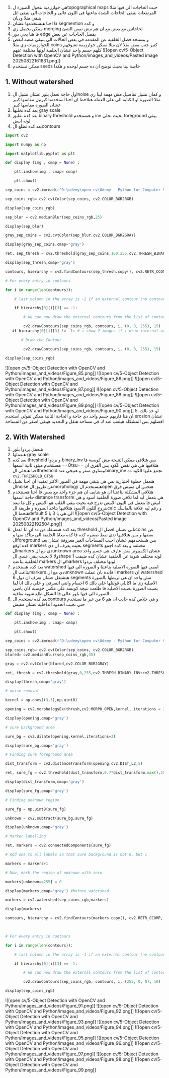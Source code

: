 1.  هي خوارزمية بتحول الصورة لtopographical maps حيث الحاجات الي فيها مثلا المرتفعات بتبقي الحاجات الشدة بتاعتها في اللون عالي و الحاجات الي بتبقي اثل بتبقي مثلا وديان
2. فا احنا هنستخدمها عشان segmention  و كده 
3. ممكن يحصل زي merging  لحاجاتين مع بعض مع ان هم مش نفس  الشئ
4. فا هنا يجي دور edge  يفصل الحاجات عن بعض 
5. و بتستخد فصل الخلفية عن المقدمة في بعض الحالات الي بتبقي صعبة لبعض الخوارزميات زي مثلا coins كتير جنب بعض مثلا  لان مثلا ممكن خوارزيمة تشوفهم كلهم جسم واحد عشان الخلفية لونها مختلفة عنهم 
![[open cv/5-Object Detection with OpenCV and Python/images_and_videos/Pasted image 20250822161831.png]]
6. ممكن نستخدم seeds  خاصة بينا بحيث نوضح ان ده جسم لوحده و هكذا
## 1. Without watershed 
 1. اول حاجة نعمل بلور عشان نشيل الnoise و كمان نشيل تفاصيل مش مهمة لينا زي مثلا الصورة او الكتابة  الي علي العملة  هتلاحظ ان احنا استخدمنا كيرنيل مقاسها كبير عشان الصورة مقاسها كبير 
 2. بعد كده نخليها gray scale 
 3. بعد كده نطبق binary threshold و هنستخدم inv  بحيث نخلي foreground  يبقي لونه ابيض 
 4. بعد كده نطلع الcontours 
 ```python
 import cv2

import numpy as np

import matplotlib.pyplot as plt

def display (img , cmap = None) :

    plt.imshow(img , cmap= cmap)

    plt.show()

sep_coins = cv2.imread(r"D:\udemy\open cv\Udemy - Python for Computer Vision with OpenCV and Deep Learning 2021-3\1 - Course Overview and Introduction\Computer-Vision-with-Python\DATA\pennies.jpg")

sep_coins_rgb= cv2.cvtColor(sep_coins, cv2.COLOR_BGR2RGB)

display(sep_coins_rgb)

sep_blur = cv2.medianBlur(sep_coins_rgb,25)

display(sep_blur)

gray_sep_coins = cv2.cvtColor(sep_blur,cv2.COLOR_BGR2GRAY)

display(gray_sep_coins,cmap='gray')

ret, sep_thresh = cv2.threshold(gray_sep_coins,160,255,cv2.THRESH_BINARY_INV)

display(sep_thresh,cmap='gray')

contours, hierarchy = cv2.findContours(sep_thresh.copy(), cv2.RETR_CCOMP, cv2.CHAIN_APPROX_SIMPLE)

# For every entry in contours

for i in range(len(contours)):

    # last column in the array is -1 if an external contour (no contours inside of it)

    if hierarchy[0][i][3] == -1:

        # We can now draw the external contours from the list of contours

        cv2.drawContours(sep_coins_rgb, contours, i, (0, 0, 255), 15)
	if hierarchy[0][i][3] != -1: # i show 2 images if i draw internal or not

	    # Draw the Contour

        cv2.drawContours(sep_coins_rgb, contours, i, (0, 0, 255), 15)

display(sep_coins_rgb)
 ```
 ![[open cv/5-Object Detection with OpenCV and Python/images_and_videos/Figure_85.png]]
 ![[open cv/5-Object Detection with OpenCV and Python/images_and_videos/Figure_86.png]]
 ![[open cv/5-Object Detection with OpenCV and Python/images_and_videos/Figure_87.png]]
 ![[open cv/5-Object Detection with OpenCV and Python/images_and_videos/Figure_88.png]]
 ![[open cv/5-Object Detection with OpenCV and Python/images_and_videos/Figure_89.png]]
 ![[open cv/5-Object Detection with OpenCV and Python/images_and_videos/Figure_90.png]]
 5. لو خد بالك ان هنا قاريهم جسم واحد دي حاجة و الحاجة التانية ممكن تقولي استخدم erosion  عشان افصلهم بس المشكلة هيلعب عند ك في مساحة هتقل و التحديد هيبقي اصغر من المساحة
## 2. With Watershed
1. هنعمل بردوا بلور 
2. هنعملها gray scale 
3. بعد كده threshold  و بردوا binary_inv بس هتلاقي ممكن النتيجة مش كويسة فا هسنتخدم ميثود تانية اسمها ==Otsu==  هتلاقيها هي هي نفس الكود بس الفرق ان احنا هنخلي الthreshold  بيساوي صفر و هنيجي عندbinary_inv  نجمع عليها الكود ده `cv2.THRESHOLD_OTSU` 
4. هنعمل خطوة اختيارية بس هي بتبقي مهمة في الصور الاكثر تعقيدا ان احنا نشيل الnoise عن طريق الmorphology  هنستخدم الopen هتحس ان مفيش فرق 
5. هتلاقي المشكلة بتاعتنا ان هو شايف ان هم جزء واحد مع بعض فا  احنا هسنتخدم حاجة اسمها distance transform  هي بتعمل ايه لما تلاقي صورة الخلفية اسود و هي ابيض فا بتعمل في اللون الابيض تدرج فيه بحيث يبقي القلب هو الابيض و كل ما نبعد بنروح لللون الاسود هتلاقيها بتاخد  الصورة و طريقة الcalc  و رقم ليه علاقة بالماسك هتحط الdefault  الي هي يا 3 يا 5 
![[open cv/5-Object Detection with OpenCV and Python/images_and_videos/Pasted image 20250822192504.png]]
6. بعد كده هتستفاد من ده ان انا اعمل threshold  تاني عشان افصل الcoins  عن بعضها و  بس هتلاقيها تدي نقط صغيرة كده فا كده معايا الخلفية الي متأكد منها و الforeground  بس هستخدمهم عشان اجيب المساحات الغير معروفة عشان بعد كده اوقع markers  بحيث يعرف ان دي segments  مختلفة  و بعد كده اجمع الmarkers  دي مع الunknown area عشان الكمبيوتر مش عارف هي جسم واحد ولا لا  بحيث يبقي عندي الshape  لونه مختلف شوية عن الخلفية عشان كده ضيفت 1 للخلفية بتاعت markers  و الmarkers  لونها مختلف بردوا 
7. بعد كده هستخدم watershed  ابصي فيها الصورة الاصلية بتاعتنا و  الصورة الي فيها بتاعت الmarkers  دي مع الunknown  ا  فايدة بان عملت markers  ان watershed  هتشتغل عشان تعرف ان دول 6 segments   مش واحد  ان هي تربطها بالصورة الاصلية زي ما اكانلي قولتلها خلي بالك 6 اجسام وانتي اتصرفي و خلي بالك انا لما بصيت الصورة بصيت الاصلية فا طلعت نتيجة كويسة علي عكس خوسيه كان باصي الصورة الي فيها بلور عالي فا الشكل طلع شوية بعافية
8. بعد كده نستخدم الcontours و هي خلاص كده جابت ان هم 6 من غير ما نستخدم حتي نجيب الحدود الداخلية عشان مفيش 
```python
def display (img , cmap = None) :

    plt.imshow(img , cmap= cmap)

    plt.show()

sep_coins = cv2.imread(r"D:\udemy\open cv\Udemy - Python for Computer Vision with OpenCV and Deep Learning 2021-3\1 - Course Overview and Introduction\Computer-Vision-with-Python\DATA\pennies.jpg")

sep_coins_rgb= cv2.cvtColor(sep_coins, cv2.COLOR_BGR2RGB)
blured= cv2.medianBlur(sep_coins_rgb,35)

gray = cv2.cvtColor(blured,cv2.COLOR_BGR2GRAY)

ret, thresh = cv2.threshold(gray,0,255,cv2.THRESH_BINARY_INV+cv2.THRESH_OTSU)

display(thresh,cmap='gray')

# noise removal

kernel = np.ones((3,3),np.uint8)

opening = cv2.morphologyEx(thresh,cv2.MORPH_OPEN,kernel, iterations = 2)

display(opening,cmap='gray')

# sure background area

sure_bg = cv2.dilate(opening,kernel,iterations=3)

display(sure_bg,cmap='gray')

# Finding sure foreground area

dist_transform = cv2.distanceTransform(opening,cv2.DIST_L2,5)

ret, sure_fg = cv2.threshold(dist_transform,0.7*dist_transform.max(),255,0)

display(dist_transform,cmap='gray')

display(sure_fg,cmap='gray')

# Finding unknown region

sure_fg = np.uint8(sure_fg)

unknown = cv2.subtract(sure_bg,sure_fg)

display(unknown,cmap='gray')

# Marker labelling

ret, markers = cv2.connectedComponents(sure_fg)

# Add one to all labels so that sure background is not 0, but 1

markers = markers+1

# Now, mark the region of unknown with zero

markers[unknown==255] = 0

display(markers,cmap='gray') #before watershed

markers = cv2.watershed(sep_coins_rgb,markers)

display(markers)

contours, hierarchy = cv2.findContours(markers.copy(), cv2.RETR_CCOMP, cv2.CHAIN_APPROX_SIMPLE)

  

# For every entry in contours

for i in range(len(contours)):

    # last column in the array is -1 if an external contour (no contours inside of it)

    if hierarchy[0][i][3] == -1:

        # We can now draw the external contours from the list of contours

        cv2.drawContours(sep_coins_rgb, contours, i, (255, 0, 0), 10)

display(sep_coins_rgb)
```
![[open cv/5-Object Detection with OpenCV and Python/images_and_videos/Figure_91.png]]
![[open cv/5-Object Detection with OpenCV and Python/images_and_videos/Figure_92.png]]
![[open cv/5-Object Detection with OpenCV and Python/images_and_videos/Figure_93.png]]
![[open cv/5-Object Detection with OpenCV and Python/images_and_videos/Figure_94.png]]
![[open cv/5-Object Detection with OpenCV and Python/images_and_videos/Figure_95.png]]
![[open cv/5-Object Detection with OpenCV and Python/images_and_videos/Figure_96.png]]
![[open cv/5-Object Detection with OpenCV and Python/images_and_videos/Figure_97.png]]
![[open cv/5-Object Detection with OpenCV and Python/images_and_videos/Figure_98.png]]
![[open cv/5-Object Detection with OpenCV and Python/images_and_videos/Figure_99.png]]

 
 
 
 
 